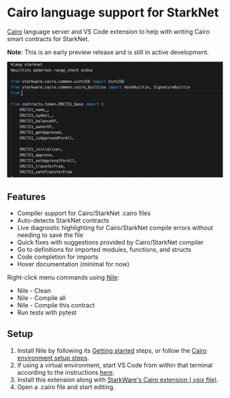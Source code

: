 # Cairo language support for StarkNet

[Cairo](https://www.cairo-lang.org/) language server and VS Code extension to help with writing Cairo smart contracts for StarkNet.

**Note**: This is an early preview release and is still in active development.

![](images/codecomplete.gif)

## Features

- Compiler support for Cairo/StarkNet .cairo files
- Auto-detects StarkNet contracts
- Live diagnostic highlighting for Cairo/StarkNet compile errors without needing to save the file
- Quick fixes with suggestions provided by Cairo/StarkNet compiler
- Go to definitions for imported modules, functions, and structs 
- Code completion for imports
- Hover documentation (minimal for now)

Right-click menu commands using [Nile](https://github.com/OpenZeppelin/nile):
- Nile - Clean
- Nile - Compile all
- Nile - Compile this contract
- Run tests with pytest

## Setup

1. Install Nile by following its [Getting started](https://github.com/OpenZeppelin/nile#getting-started) steps, or follow the [Cairo environment setup steps](https://www.cairo-lang.org/docs/quickstart.html).
3. If using a virtual environment, start VS Code from within that terminal according to the instructions [here](https://www.cairo-lang.org/docs/quickstart.html#visual-studio-code-setup).
4. Install this extension along with [StarkWare's Cairo extension (.vsix file)](https://github.com/starkware-libs/cairo-lang/releases).
5. Open a .cairo file and start editing.
